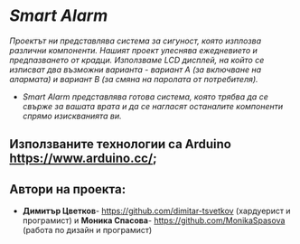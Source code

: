 # *Smart Alarm*
*Проектът ни представлява система за сигуност, която изплозва различни компоненти. Нашият проект улеснява ежедневието и предпазването от крадци. Използваме LCD дисплей, на който се изписват два възможни варианта - вариант А (за включване на алармата) и вариант В (за смяна на паролата от потребителя).*
* *Smart Alarm представлява готова система, която трябва да се свърже за вашата врата и да се нагласят останалите компоненти спрямо изискванията ви.* 
## Използваните технологии са Arduino https://www.arduino.cc/;   
## Автори на проекта: 
* **Димитър Цветков**- https://github.com/dimitar-tsvetkov (хардуерист и програмист) и **Моника Спасова**- https://github.com/MonikaSpasova (работа по дизайн и програмист)
